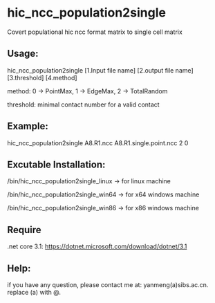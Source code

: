 # hic_ncc_population2single
Covert populational hic ncc format matrix to single cell matrix

## Usage: 
hic_ncc_population2single [1.Input file name] [2.output file name] [3.threshold] [4.method]

method: 0 -> PointMax, 1 -> EdgeMax, 2 -> TotalRandom

threshold: minimal contact number for a valid contact

## Example:
hic_ncc_population2single A8.R1.ncc A8.R1.single.point.ncc 2 0

## Excutable Installation:
/bin/hic_ncc_population2single_linux -> for linux machine

/bin/hic_ncc_population2single_win64 -> for x64 windows machine

/bin/hic_ncc_population2single_win86 -> for x86 windows machine

## Require
.net core 3.1: https://dotnet.microsoft.com/download/dotnet/3.1

## Help:

if you have any question, please contact me at: yanmeng(a)sibs.ac.cn. replace (a) with @.
